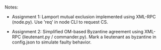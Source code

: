 Notes:
- Assignment 1: Lamport mutual exclusion implemented using XML-RPC (node.py).
  Use 'req' in node CLI to request CS.

- Assignment 2: Simplified OM-based Byzantine agreement using XML-RPC (lieutenant.py / commander.py).
  Mark a lieutenant as byzantine in config.json to simulate faulty behavior.
